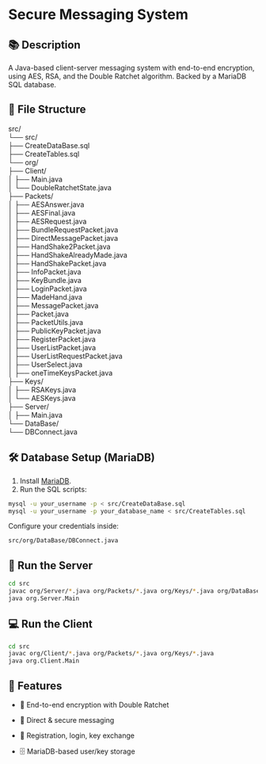 # Secure Messaging System

## 📚 Description

A Java-based client-server messaging system with end-to-end encryption, using AES, RSA, and the Double Ratchet algorithm. Backed by a MariaDB SQL database.


## 📁 File Structure

src/ <br>
└── src/ <br>
├── CreateDataBase.sql <br>
├── CreateTables.sql <br>
└── org/ <br>
├── Client/ <br>
│ ├── Main.java <br>
│ └── DoubleRatchetState.java <br>
├── Packets/ <br>
│ ├── AESAnswer.java <br>
│ ├── AESFinal.java <br>
│ ├── AESRequest.java <br>
│ ├── BundleRequestPacket.java <br>
│ ├── DirectMessagePacket.java <br>
│ ├── HandShake2Packet.java <br>
│ ├── HandShakeAlreadyMade.java <br>
│ ├── HandShakePacket.java <br>
│ ├── InfoPacket.java <br>
│ ├── KeyBundle.java <br>
│ ├── LoginPacket.java <br>
│ ├── MadeHand.java <br>
│ ├── MessagePacket.java <br>
│ ├── Packet.java <br>
│ ├── PacketUtils.java <br>
│ ├── PublicKeyPacket.java <br>
│ ├── RegisterPacket.java <br>
│ ├── UserListPacket.java <br>
│ ├── UserListRequestPacket.java <br>
│ ├── UserSelect.java <br>
│ ├── oneTimeKeysPacket.java <br>
├── Keys/ <br>
│ ├── RSAKeys.java <br>
│ └── AESKeys.java <br>
├── Server/ <br> 
│ ├── Main.java <br>
└── DataBase/ <br>
└── DBConnect.java <br>


## 🛠️ Database Setup (MariaDB)

1. Install [MariaDB](https://mariadb.org/download/).
2. Run the SQL scripts:

```bash
mysql -u your_username -p < src/CreateDataBase.sql
mysql -u your_username -p your_database_name < src/CreateTables.sql
```

Configure your credentials inside:

```bash
src/org/DataBase/DBConnect.java
```

## 🚀 Run the Server

```bash
cd src
javac org/Server/*.java org/Packets/*.java org/Keys/*.java org/DataBase/*.java
java org.Server.Main
```

## 💻 Run the Client

```bash
cd src
javac org/Client/*.java org/Packets/*.java org/Keys/*.java
java org.Client.Main
```

## 🧪 Features
- 🔐 End-to-end encryption with Double Ratchet

- 💬 Direct & secure messaging

- 🧾 Registration, login, key exchange

- 🗄️ MariaDB-based user/key storage

